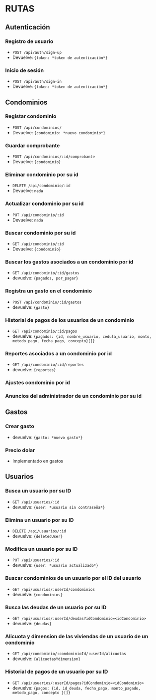 # RUTAS

## Autenticación

### Registro de usuario

-   `POST /api/auth/sign-up`
-   Devuelve: `{token: *token de autenticación*}`

### Inicio de sesión

-   `POST /api/auth/sign-in`
-   Devuelve: `{token: *token de autenticación*}`

## Condominios

### Registar condominio

-   `POST /api/condominios/`
-   Devuelve: `{condominio: *nuevo condominio*}`

### Guardar comprobante

-   `POST /api/condominios/:id/comprobante`
-   Devuelve: `{condominio}`

### Eliminar condominio por su id

-   `DELETE /api/condominio/:id`
-   Devuelve: `nada`

### Actualizar condominio por su id

-   `PUT /api/condominio/:id`
-   Devuelve: `nada`

### Buscar condominio por su id

-   `GET /api/condominio/:id`
-   Devuelve: `{condominio}`

### Buscar los gastos asociados a un condominio por id

-   `GET /api/condominio/:id/gastos`
-   devuelve: `{pagados, por_pagar}`

### Registra un gasto en el condominio

-   `POST /api/condominio/:id/gastos`
-   devuelve: `{gasto}`

### Historial de pagos de los usuarios de un condominio

-   `GET /api/condominio/:id/pagos`
-   devuelve: `{pagados: {id, nombre_usuario, cedula_usuario, monto, metodo_pago, fecha_pago, concepto}[]}`

### Reportes asociados a un condominio por id

-   `GET /api/condominio/:id/reportes`
-   devuelve: `{reportes}`

### Ajustes condominio por id

### Anuncios del administrador de un condominio por su id

## Gastos

### Crear gasto

-   devuelve: `{gasto: *nuevo gasto*}`

### Precio dolar

-   Implementado en gastos

## Usuarios

### Busca un usuario por su ID

-   `GET /api/usuarios/:id`
-   devuelve: `{user: *usuario sin contraseña*}`

### Elimina un usuario por su ID

-   `DELETE /api/usuarios/:id`
-   devuelve: `{deletedUser}`

### Modifica un usuario por su ID

-   `PUT /api/usuarios/:id`
-   devuelve: `{user: *usuario actualizado*}`

### Buscar condominios de un usuario por el ID del usuario

-   `GET /api/usuarios/:userId/condominios`
-   devuelve: `{condominios}`

### Busca las deudas de un usuario por su ID

-   `GET /api/usuarios/:userId/deudas?idCondominio=<idCondominio>`
-   devuelve: `{deudas}`

### Alicuota y dimension de las viviendas de un usuario de un condominio
-   `GET /api/condominio/:condominioId/:userId/alicuotas`
-   devuelve: `{alicuotasYdimension}`

### Historial de pagos de un usuario por su ID

-   `GET /api/usuarios/:userId/pagos?idCondominio=<idCondominio>`
-   devuelve: `{pagos: {id, id_deuda, fecha_pago, monto_pagado, metodo_pago, concepto }[]}`
